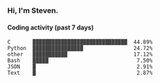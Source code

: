 ### Hi, I'm Steven.

#### Coding activity (past 7 days)
```
C       ▓▓▓▓▓▓▓▓▓▓▓▓▓▓▓▓▓▓▓▓▓▓▓▓▓▓▓▓▓▓  44.89%
Python  ▓▓▓▓▓▓▓▓▓▓▓▓▓▓▓▓                24.72%
other   ▓▓▓▓▓▓▓▓▓▓▓                     17.12%
Bash    ▓▓▓▓▓                            7.50%
JSON    ▓                                2.91%
Text    ▓                                2.87%
```
